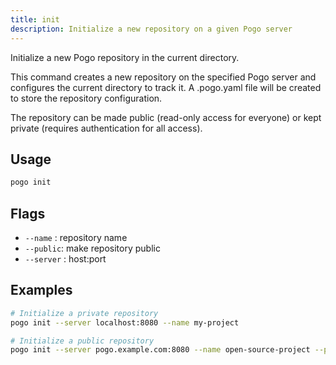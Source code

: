 ```yaml
---
title: init
description: Initialize a new repository on a given Pogo server
---
```


Initialize a new Pogo repository in the current directory.

This command creates a new repository on the specified Pogo server and configures
the current directory to track it. A .pogo.yaml file will be created to store
the repository configuration.

The repository can be made public (read-only access for everyone) or kept private
(requires authentication for all access).

## Usage

```bash
pogo init
```

## Flags

- `--name` <string>: repository name
- `--public`: make repository public
- `--server` <string>: host:port

## Examples

```bash
# Initialize a private repository
pogo init --server localhost:8080 --name my-project

# Initialize a public repository
pogo init --server pogo.example.com:8080 --name open-source-project --public
```

